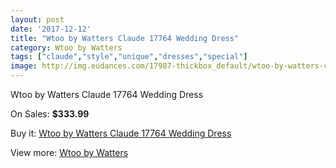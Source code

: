 ```yaml
---
layout: post
date: '2017-12-12'
title: "Wtoo by Watters Claude 17764 Wedding Dress"
category: Wtoo by Watters
tags: ["claude","style","unique","dresses","special"]
image: http://img.eudances.com/17987-thickbox_default/wtoo-by-watters-claude-17764-wedding-dress.jpg
---
```

Wtoo by Watters Claude 17764 Wedding Dress

On Sales: **$333.99**
<a href="https://www.eudances.com/en/wtoo-by-watters/5221-wtoo-by-watters-claude-17764-wedding-dress.html"><amp-img layout="responsive" width="600" height="600" src="//img.eudances.com/17987-thickbox_default/wtoo-by-watters-claude-17764-wedding-dress.jpg" alt="Wtoo by Watters Claude 17764 Wedding Dress 0" /></a>
<a href="https://www.eudances.com/en/wtoo-by-watters/5221-wtoo-by-watters-claude-17764-wedding-dress.html"><amp-img layout="responsive" width="600" height="600" src="//img.eudances.com/17989-thickbox_default/wtoo-by-watters-claude-17764-wedding-dress.jpg" alt="Wtoo by Watters Claude 17764 Wedding Dress 1" /></a>
<a href="https://www.eudances.com/en/wtoo-by-watters/5221-wtoo-by-watters-claude-17764-wedding-dress.html"><amp-img layout="responsive" width="600" height="600" src="//img.eudances.com/17988-thickbox_default/wtoo-by-watters-claude-17764-wedding-dress.jpg" alt="Wtoo by Watters Claude 17764 Wedding Dress 2" /></a>

Buy it: [Wtoo by Watters Claude 17764 Wedding Dress](https://www.eudances.com/en/wtoo-by-watters/5221-wtoo-by-watters-claude-17764-wedding-dress.html "Wtoo by Watters Claude 17764 Wedding Dress")

View more: [Wtoo by Watters](https://www.eudances.com/en/49-wtoo-by-watters "Wtoo by Watters")